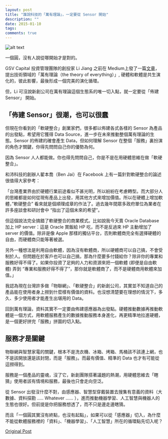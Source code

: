 ```yaml
---
layout: post
title: "誰說科技的「萬有理論」，一定要從 Sensor 開始"
description: ""
date: 2015-01-10
tags: 
comments: true
---
```


![alt text](https://i.imgur.com/p1aIdy1.jpg "Logo Title Text 1")


一個圓，沒有人說從哪開始才是對的。

GSV Capital 投資管理團隊的創投家 Li Jiang 之前在 Medium上發了一篇[文章](https://medium.com/global-silicon-valley/the-theory-of-everything-in-technology-c9275f0faf5d)，提出技術領域的「萬有理論（the theory of everything）」, 硬體和軟體是共生演化的，彼此影響，最後形成一個完美的演化循環。

但，Li 可沒說新創公司在萬有理論這個生態系的唯一切入點，就一定要從「佈建 Sensor」 開始。

## 「佈建 Sensor」很潮，也可以很蠢

但現在你看到的「軟硬整合」創業家們，很多都以佈建各式各樣的 Sensor 為產品的出發點，希望用它獲得 Data Source，進一步在未來推動整個萬有理論的生態。Sensor 的佈建的確會產生 Data，但如何理解 Sensor 在整個「服務」裏扮演的角色才關鍵，你得先問問自己你的優勢為何。

因為 Sensor 人人都能做。你也得先問問自己，你是不是在用硬體思維在做「軟硬整合」。

和沛科技的創辦人翟本喬（Ben Jai）在 Facebook 上有一篇針對軟硬整合的論述很值得大家參考：

「台灣產業界由於硬體行業前途看似不甚光明，所以紛紛在考慮轉型。而大部分人的思維都是如何從現有產品上出發，用其他方式來增加價值。所以在硬體上增加軟體，”軟硬整合” 看來就是個順理成章的作法了。過去幾年間眾多政府單位為業者在許多座談會和研討會中 “指出了這個未來的希望”。

但這個說法完全搞錯了軟硬整合的商業模式。比如說我今天賣 Oracle Database 加上 HP server：這是 Oracle 賞飯給 HP 吃，而不是反過來 HP 主動增加了 server 的價值。除非是像 Apple 那樣的獨佔平台，否則軟體商完全有選擇硬體的自由，而硬體商只能等著被選。

另外一種想法是利用自由軟體，因為沒有軟體商，所以硬體商可以自己搞，不會受制於人。但問題在於客戶也可以自己搞，那為什麼要多付錢給你？除非你的專業和服務好得不得了。如果你投資了足夠的人力和資源來把一個軟體 (即便是自由軟體) 弄到 “專業和服務好得不得了”，那你就是軟體商了，而不是硬體商用軟體來加值。」

我認為現在台灣許多做「物聯網」、「軟硬整合」的新創公司，其實並不知道自己的產品能在使用者身上撈到什麼樣有價值的資料。也沒想清楚要在理想的情況下，多久、多少使用者才能產生出堪用的 Data。

回到萬有理論，資料其實不一定要由佈建感應器為出發點。硬體推動數據再推動軟體是一個方式，用軟體服務產生的數據推動服務本身進化，再更精準地拉進硬體，是一個更好拼完「服務」拼圖的切入點。

## 服務才是關鍵

物聯網與智慧家電的關鍵，根本不是洗衣機、冰箱、烤箱、馬桶該不該連上網，也不是該開放還是該封閉，而是「服務」。而最有價值、精準的 Data 也才有可能從這撈得到。

服務是一個產品的靈魂，沒了它，新創團隊搭著議題的熱潮，用硬體思維去「瞎猜」使用者該有情境和服務，最後也只會走向空泛。

從 Sensor 出發沒什麼不對，由感應器、智慧型穿戴裝置去搜集有意義的資料（大數據、資料探勘 ….. Whatever …… ），進而推動機器學習、人工智慧與機器人的生態也很好。但前提是你把服務想透了，而不只是邊走邊瞎猜。

而且「一個圓其實沒有終點，也沒有起點」，如果可以從「感應器」切入，為什麼不能從軟體服務裡的「資料」、「機器學習」、「人工智慧」所在的循環點先切入呢？

[Original Post](https://medium.com/@allenleein/sensor-f66b6a9eccac)
